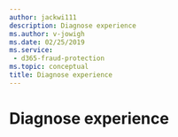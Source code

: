 ```yaml
---
author: jackwi111
description: Diagnose experience
ms.author: v-jowigh
ms.date: 02/25/2019
ms.service:
 - d365-fraud-protection
ms.topic: conceptual
title: Diagnose experience
---
```



# Diagnose experience
